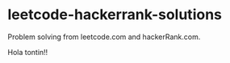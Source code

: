 # leetcode-hackerrank-solutions
Problem solving from leetcode.com and hackerRank.com.

Hola tontin!!
